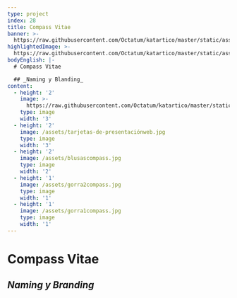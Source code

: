 ```yaml
---
type: project
index: 28
title: Compass Vitae
banner: >-
  https://raw.githubusercontent.com/Octatum/katartico/master/static/assets/logo-pp-compass-vitae.jpg
highlightedImage: >-
  https://raw.githubusercontent.com/Octatum/katartico/master/static/assets/foto-principal-compass-vitae.jpg
bodyEnglish: |-
  # Compass Vitae

  ## _Naming y Blanding_
content:
  - height: '2'
    image: >-
      https://raw.githubusercontent.com/Octatum/katartico/master/static/assets/termos.jpg
    type: image
    width: '3'
  - height: '2'
    image: /assets/tarjetas-de-presentaciónweb.jpg
    type: image
    width: '3'
  - height: '2'
    image: /assets/blusascompass.jpg
    type: image
    width: '2'
  - height: '1'
    image: /assets/gorra2compass.jpg
    type: image
    width: '1'
  - height: '1'
    image: /assets/gorra1compass.jpg
    type: image
    width: '1'
---
```

# Compass Vitae

## **_Naming y Branding_**
